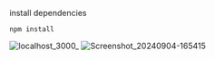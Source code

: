 install dependencies
```
npm install
```

![localhost_3000_](https://github.com/user-attachments/assets/629aaea4-5917-4ce5-9f67-feb4814b99a8)
![Screenshot_20240904-165415](https://github.com/user-attachments/assets/6f1419d6-b416-4cce-8825-55fbd679d6af)
